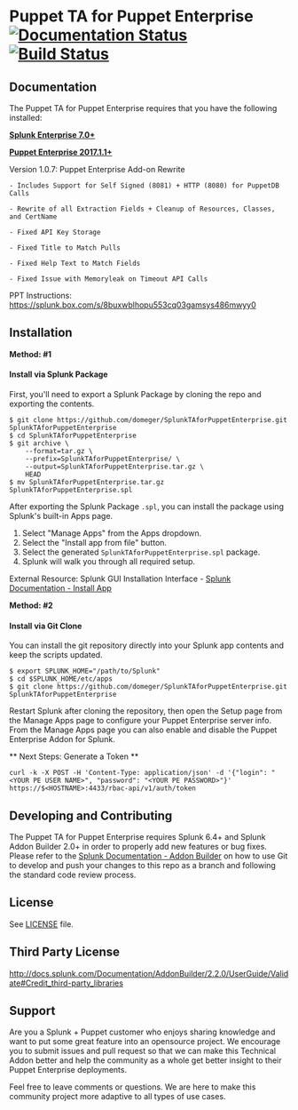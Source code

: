 Puppet TA for Puppet Enterprise
[![Documentation Status](https://readthedocs.org/projects/splunktaforpuppetenterprise/badge/?version=latest)](http://splunktaforpuppetenterprise.readthedocs.io/en/latest/?badge=latest)
[![Build Status](https://travis-ci.org/domeger/SplunkTAforPuppetEnterprise.svg?branch=master)](https://travis-ci.org/domeger/SplunkTAforPuppetEnterprise)
======

Documentation
-------------
The Puppet TA for Puppet Enterprise requires that you have the following installed:

[**Splunk Enterprise 7.0+**](https://www.spunk.com)


[**Puppet Enterprise 2017.1.1+**](https://www.puppet.com)

Version 1.0.7:
Puppet Enterprise Add-on Rewrite

    - Includes Support for Self Signed (8081) + HTTP (8080) for PuppetDB Calls
    
    - Rewrite of all Extraction Fields + Cleanup of Resources, Classes, and CertName
    
    - Fixed API Key Storage
    
    - Fixed Title to Match Pulls
    
    - Fixed Help Text to Match Fields
    
    - Fixed Issue with Memoryleak on Timeout API Calls

PPT Instructions: https://splunk.box.com/s/8buxwblhopu553cq03gamsys486mwyy0

Installation
------------

**Method: #1**

#### Install via Splunk Package

First, you'll need to export a Splunk Package by cloning the repo and exporting
the contents.

```
$ git clone https://github.com/domeger/SplunkTAforPuppetEnterprise.git SplunkTAforPuppetEnterprise
$ cd SplunkTAforPuppetEnterprise
$ git archive \
    --format=tar.gz \
    --prefix=SplunkTAforPuppetEnterprise/ \
    --output=SplunkTAforPuppetEnterprise.tar.gz \
    HEAD
$ mv SplunkTAforPuppetEnterprise.tar.gz SplunkTAforPuppetEnterprise.spl
```

After exporting the Splunk Package `.spl`, you can install the package using
Splunk's built-in Apps page.

1. Select "Manage Apps" from the Apps dropdown.
1. Select the "Install app from file" button.
1. Select the generated `SplunkTAforPuppetEnterprise.spl` package.
1. Splunk will walk you through all required setup.

External Resource: Splunk GUI Installation Interface - [Splunk Documentation - Install App](https://docs.splunk.com/Documentation/AddOns/released/Overview/Distributedinstall "Splunk Docs")


**Method: #2**

#### Install via Git Clone

You can install the git repository directly into your Splunk app contents and
keep the scripts updated.

```
$ export SPLUNK_HOME="/path/to/Splunk"
$ cd $SPLUNK_HOME/etc/apps
$ git clone https://github.com/domeger/SplunkTAforPuppetEnterprise.git SplunkTAforPuppetEnterprise
```

Restart Splunk after cloning the repository, then open the Setup page from the
Manage Apps page to configure your Puppet Enterprise server info. From the Manage Apps page
you can also enable and disable the Puppet Enterprise Addon for Splunk.

** Next Steps: Generate a Token **

```curl -k -X POST -H 'Content-Type: application/json' -d '{"login": "<YOUR PE USER NAME>", "password": "<YOUR PE PASSWORD>"}' https://$<HOSTNAME>:4433/rbac-api/v1/auth/token```


Developing and Contributing
---------------------------
The Puppet TA for Puppet Enterprise requires Splunk 6.4+ and Splunk Addon Builder 2.0+ in order to properly add new features or bug fixes. Please refer to the [Splunk Documentation - Addon Builder](https://docs.splunk.com/Documentation/AddonBuilder/2.2.0/UserGuide/Importandexport) on how to use Git to develop and push your changes to this repo as a branch and following the standard code review process.

License
-------

See [LICENSE](LICENSE) file.

Third Party License
-------------------
http://docs.splunk.com/Documentation/AddonBuilder/2.2.0/UserGuide/Validate#Credit_third-party_libraries

Support
-------

Are you a Splunk + Puppet customer who enjoys sharing knowledge and want to put some great feature into an opensource project. We encourage you to submit issues and pull request so that we can make this Technical Addon better and help the community as a whole get better insight to their Puppet Enterprise deployments.

Feel free to leave comments or questions. We are here to make this community project more adaptive to all types of use cases.
